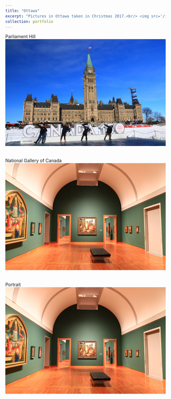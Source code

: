 ```yaml
---
title: "Ottawa"
excerpt: "Pictures in Ottawa taken in Christmas 2017.<br/> <img src='/images/ottawa/1.jpg'>"
collection: portfolio
---
```

Parliament Hill
<img src='/images/ottawa/2.jpg'><br/><br/><br/>
National Gallery of Canada
<img src='/images/ottawa/3.jpg'><br/><br/><br/>
Portrait
<img src='/images/ottawa/3.jpg'>
